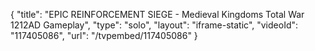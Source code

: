 {
    "title": "EPIC REINFORCEMENT SIEGE - Medieval Kingdoms Total War 1212AD Gameplay",
    "type": "solo",
    "layout": "iframe-static",
    "videoId": "117405086",
    "url": "\/tvpembed\/117405086"
}